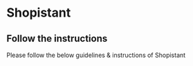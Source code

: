 # Shopistant

## Follow the instructions
Please follow the below guidelines & instructions of Shopistant
